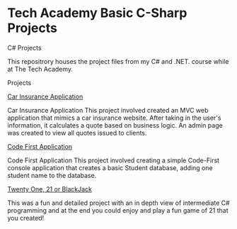 # Tech Academy Basic C-Sharp Projects
 
C# Projects

This repositrory houses the project files from my C# and .NET. course while at The Tech Academy.

Projects

[Car Insurance Application](https://github.com/Michael1388/Tech-Academy-Basic-C-Sharp-Projects/tree/main/Basic%20C%23%20Programs/CarInsurance)

Car Insurance Application
This project involved created an MVC web application that mimics a car insurance website. After taking in the user's information, it calculates a quote based on business logic. An admin page was created to view all quotes issued to clients.

[Code First Application](https://github.com/Michael1388/Tech-Academy-Basic-C-Sharp-Projects/tree/main/Basic%20C%23%20Programs/CodeFirst547)

Code First Application
This project involved creating a simple Code-First console application that creates a basic Student database, adding one student name to the database.

[Twenty One, 21 or BlackJack](https://github.com/Michael1388/Tech-Academy-Basic-C-Sharp-Projects/tree/main/Basic%20C%23%20Programs/TwentyOne)

This was a fun and detailed project with an in depth view of intermediate C# programming and at the end you could enjoy and play a fun game of 21 that you created! 
